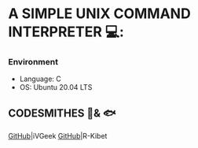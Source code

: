 # A SIMPLE UNIX COMMAND INTERPRETER 💻:

### Environment
* Language: C
* OS: Ubuntu 20.04 LTS

## CODESMITHES 🦊& :fish:

[GitHub](https://github.com/iVGeek)|iVGeek
[GitHub](https://github.com/R-Kibet)|R-Kibet
